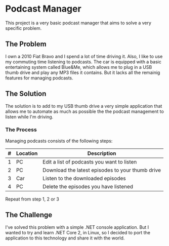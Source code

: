 # Podcast Manager
This project is a very basic podcast manager that aims to solve a very specific problem.

## The Problem
I own a 2010 Fiat Bravo and I spend a lot of time driving it.
Also, I like to use my commuting time listening to podcasts.
The car is equipped with a basic entertaining system called Blue&amp;Me, which allows me to plug in a USB thumb drive and play any MP3 files it contains. But it lacks all the remainig features for managing podcasts.

## The Solution
The solution is to add to my USB thumb drive a very simple application that allows me to automate as much as possible the the podcast management to listen while I'm driving.

### The Process
Managing podcasts consists of the following steps:

| # | Location | Description                                      |
|---|----------|--------------------------------------------------|
| 1 | PC       | Edit a list of podcasts you want to listen       |
| 2 | PC       | Download the latest episodes to your thumb drive |
| 3 | Car      | Listen to the downloaded episodes                |
| 4 | PC       | Delete the episodes you have listened            |
Repeat from step 1, 2 or 3

## The Challenge
I've solved this problem with a simple .NET console application.
But I wanted to try and learn .NET Core 2, in Linux, so I decided to port the application to this technology and share it with the world.
